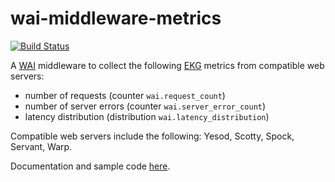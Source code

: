 # wai-middleware-metrics

[![Build Status](https://travis-ci.org/Helkafen/wai-metrics.svg?branch=master)](https://travis-ci.org/Helkafen/wai-metrics)

A [WAI](https://hackage.haskell.org/package/wai) middleware to collect the following [EKG](https://ocharles.org.uk/blog/posts/2012-12-11-24-day-of-hackage-ekg.html) metrics from compatible web servers:
- number of requests (counter `wai.request_count`)
- number of server errors (counter `wai.server_error_count`)
- latency distribution (distribution `wai.latency_distribution`)

Compatible web servers include the following: Yesod, Scotty, Spock, Servant, Warp.

Documentation and sample code [here](https://hackage.haskell.org/package/wai-metrics).

